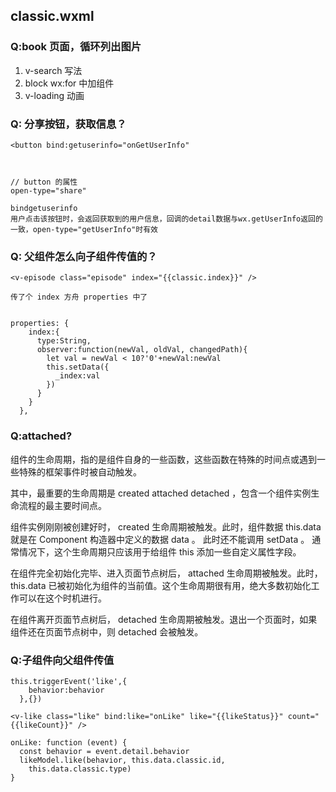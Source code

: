 ## classic.wxml

### Q:book 页面，循环列出图片

1. v-search 写法
2. block wx:for 中加组件
3. v-loading 动画



### Q: 分享按钮，获取信息？

```
<button bind:getuserinfo="onGetUserInfo" 



// button 的属性
open-type="share"

bindgetuserinfo  
用户点击该按钮时，会返回获取到的用户信息，回调的detail数据与wx.getUserInfo返回的一致，open-type="getUserInfo"时有效
```

### Q: 父组件怎么向子组件传值的？
```
<v-episode class="episode" index="{{classic.index}}" />

传了个 index 方舟 properties 中了


properties: {
    index:{
      type:String,
      observer:function(newVal, oldVal, changedPath){
        let val = newVal < 10?'0'+newVal:newVal
        this.setData({
          _index:val
        })
      }
    }
  },
```


### Q:attached?
组件的生命周期，指的是组件自身的一些函数，这些函数在特殊的时间点或遇到一些特殊的框架事件时被自动触发。

其中，最重要的生命周期是 created attached detached ，包含一个组件实例生命流程的最主要时间点。

组件实例刚刚被创建好时， created 生命周期被触发。此时，组件数据 this.data 就是在 Component 构造器中定义的数据 data 。 此时还不能调用 setData 。 通常情况下，这个生命周期只应该用于给组件 this 添加一些自定义属性字段。

在组件完全初始化完毕、进入页面节点树后， attached 生命周期被触发。此时， this.data 已被初始化为组件的当前值。这个生命周期很有用，绝大多数初始化工作可以在这个时机进行。

在组件离开页面节点树后， detached 生命周期被触发。退出一个页面时，如果组件还在页面节点树中，则 detached 会被触发。



### Q:子组件向父组件传值

```
this.triggerEvent('like',{
    behavior:behavior
  },{})
  
<v-like class="like" bind:like="onLike" like="{{likeStatus}}" count="{{likeCount}}" />

onLike: function (event) {
  const behavior = event.detail.behavior
  likeModel.like(behavior, this.data.classic.id,
    this.data.classic.type)
}
```







